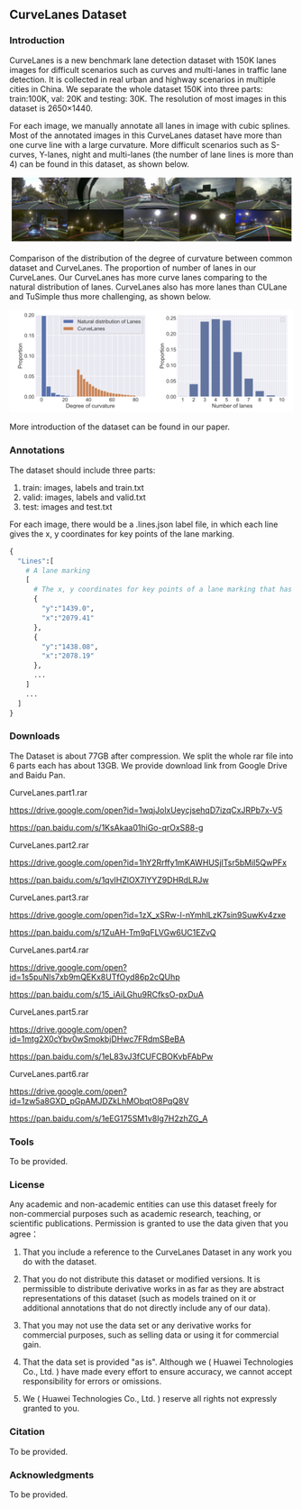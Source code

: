 ## CurveLanes Dataset



### Introduction

CurveLanes is a new benchmark lane detection dataset with 150K lanes images for difficult scenarios such as curves and multi-lanes in traffic lane detection. It is collected in real urban and highway scenarios in multiple cities in China. We separate the whole dataset 150K into three parts: train:100K, val: 20K and testing: 30K. The resolution of most images in this dataset is 2650×1440.


For each image, we manually annotate all lanes in image with cubic splines. Most of the annotated images in this CurveLanes dataset have more than one curve line with a large curvature. More difficult scenarios such as S-curves, Y-lanes, night and multi-lanes (the number of lane lines is more than 4) can be found in this dataset, as shown below. 

![CurveLanes](CurveLanes.png "CurveLanes")

Comparison of the distribution of the degree of curvature between common dataset and CurveLanes. The proportion of number of lanes in our CurveLanes. Our CurveLanes has more curve lanes comparing to the natural distribution of lanes. CurveLanes also has more lanes than CULane and TuSimple thus more challenging, as shown below. 

![proportion](proportion.png "proportion")


More introduction of the dataset can be found in our paper.

### Annotations

The dataset should include three parts: 

1. train: images, labels and train.txt
2. valid: images, labels and valid.txt
3. test:  images and test.txt

For each image, there would be a .lines.json label file, in which each line gives the x, y coordinates for key points of the lane marking.

```python 
{
  "Lines":[
    # A lane marking
    [
      # The x, y coordinates for key points of a lane marking that has at least two key points.
      {
        "y":"1439.0",
        "x":"2079.41"
      },
      {
        "y":"1438.08",
        "x":"2078.19"
      },
      ...
    ]
    ...
  ]
}
```



### Downloads

The Dataset is about 77GB after compression.  We split the whole rar file into 6 parts each has about 13GB. We provide download link from Google Drive and Baidu Pan. 

CurveLanes.part1.rar

https://drive.google.com/open?id=1wqjJolxUeycjsehqD7izqCxJRPb7x-V5

https://pan.baidu.com/s/1KsAkaa01hiGo-qrOxS88-g

CurveLanes.part2.rar

https://drive.google.com/open?id=1hY2Rrffy1mKAWHUSjlTsr5bMil5QwPFx

https://pan.baidu.com/s/1qvIHZlOX7lYYZ9DHRdLRJw

CurveLanes.part3.rar

https://drive.google.com/open?id=1zX_xSRw-l-nYmhlLzK7sin9SuwKv4zxe

https://pan.baidu.com/s/1ZuAH-Tm9qFLVGw6UC1EZvQ

CurveLanes.part4.rar

https://drive.google.com/open?id=1s5puNls7xb9mQEKx8UTfOyd86p2cQUhp

https://pan.baidu.com/s/15_iAiLGhu9RCfksO-pxDuA

CurveLanes.part5.rar

https://drive.google.com/open?id=1mtg2X0cYbv0wSmokbjDHwc7FRdmSBeBA

https://pan.baidu.com/s/1eL83vJ3fCUFCBOKvbFAbPw

CurveLanes.part6.rar

https://drive.google.com/open?id=1zw5a8GXD_pGpAMJDZkLhMObqtO8PqQ8V

https://pan.baidu.com/s/1eEG175SM1v8Ig7H2zhZG_A

### Tools

To be provided.

### License

Any academic and non-academic entities can use this dataset freely for non-commercial purposes such as academic research, teaching, or scientific publications. Permission is granted to use the data given that you agree：

1. That you include a reference to the CurveLanes Dataset in any work you do with the dataset.

2. That you do not distribute this dataset or modified versions. It is permissible to distribute derivative works in as far as they are abstract representations of this dataset (such as models trained on it or additional annotations that do not directly include any of our data).

3. That you may not use the data set or any derivative works for commercial purposes, such as selling data or using it for commercial gain.

4. That the data set is provided "as is". Although we ( Huawei Technologies Co., Ltd. ) have made every effort to ensure accuracy, we cannot accept responsibility for errors or omissions.

5. We ( Huawei Technologies Co., Ltd. )  reserve all rights not expressly granted to you.

   

### Citation

To be provided.

### Acknowledgments

 To be provided.
